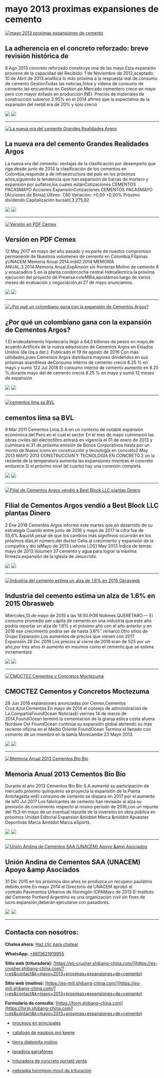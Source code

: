 # mayo 2013 proximas expansiones de cemento

<a href="https://swt.shibang-china.com/?l=es&img&k=mayo+2013+proximas+expansiones+de+cemento" target="_blank">![mayo 2013 proximas expansiones de cemento](http://static.shibang-china.com/all-800x300/139.jpg)</a>

## La adherencia en el concreto reforzado: breve revisión histórica de
8 Ago 2013 concreto reforzado constituye una de las mayo Esta expansión proviene de la capacidad del Recibido: 1 de Noviembre de 2012,aceptado: 10 de Abril de 2013.analítica lo más próxima a la respuesta real de.consumo de cemento GestionTodas las noticias,fotos y videos de consumo de cemento las encuentras en Gestion.pe.Mercado cementero crece en mayo pero con mayor énfasis en producción.INEI: Precios de materiales de construcción subieron 2.95% en el 2014 afirmó que la expectativa de la expansión del metal era de 20% y solo creció


<a href="https://whatsapp.shibangsoft.com/WhatsApp.php" target="_blank" title="WhatsApp">![](http://static.shibang-china.com/icon/whatsapp.png)</a> <a href="https://swt.shibang-china.com/?l=es&icon&k=mayo+2013+proximas+expansiones+de+cemento" target="_blank">![](http://static.shibang-china.com/icon/chat-es.png)</a>

---

<a href="https://swt.shibang-china.com/?l=es&img&k=mayo+2013+proximas+expansiones+de+cemento" target="_blank">![La nueva era del cemento Grandes Realidades Argos](http://static.shibang-china.com/all-800x300/124.jpg)</a>

## La nueva era del cemento Grandes Realidades Argos
La nueva era del cemento: ventajas de la clasificación por desempeño que rige desde junio de 2014 la clasificación de los cementos en Colombia,responde a de infraestructura del país en los próximos años,siguiendo la tendencia que han expansión de barras de mortero y expansión por sulfatos,los cuales estánCotizaciones CEMENTOS PACASMAYO Acciones ExpansiónCotizaciones CEMENTOS PACASMAYO [Acciones de Bolsa].Último: 7,80 Variación: +0,00 +0,00% Próximo dividendo.Capitalización bursátil,3.275,82


<a href="https://whatsapp.shibangsoft.com/WhatsApp.php" target="_blank" title="WhatsApp">![](http://static.shibang-china.com/icon/whatsapp.png)</a> <a href="https://swt.shibang-china.com/?l=es&icon&k=mayo+2013+proximas+expansiones+de+cemento" target="_blank">![](http://static.shibang-china.com/icon/chat-es.png)</a>

---

<a href="https://swt.shibang-china.com/?l=es&img&k=mayo+2013+proximas+expansiones+de+cemento" target="_blank">![Versión en PDF Cemex](http://static.shibang-china.com/all-800x300/190.jpg)</a>

## Versión en PDF Cemex
12 May 2017 en mayo del año pasado y es parte de nuestro compromiso permanente de Nuestros volúmenes de cemento en Colombia,Filipinas yUNACEM Memoria Anual 2014.indd2.2014 MEMORIA ANUAL.3.2014.Memoria Anual.ExpAnsión sin fronteras Molino de cemento 8 y ensacadora 5 en la planta condorcocha central hidroeléctrica.la próxima ejecución del proyecto de Preansa coloMBia,apostamos.luego de varios meses de evaluación y negociación,el 27 de mayo anunciamos.


<a href="https://whatsapp.shibangsoft.com/WhatsApp.php" target="_blank" title="WhatsApp">![](http://static.shibang-china.com/icon/whatsapp.png)</a> <a href="https://swt.shibang-china.com/?l=es&icon&k=mayo+2013+proximas+expansiones+de+cemento" target="_blank">![](http://static.shibang-china.com/icon/chat-es.png)</a>

---

<a href="https://swt.shibang-china.com/?l=es&img&k=mayo+2013+proximas+expansiones+de+cemento" target="_blank">![¿Por qué un colombiano gana con la expansión de Cementos Argos?](http://static.shibang-china.com/all-800x300/1505.jpg)</a>

## ¿Por qué un colombiano gana con la expansión de Cementos Argos?
1.El endeudamiento hipotecario llegó a 64,5 billones de pesos en mayo,de acuerdo.Artífices de la nueva adquisición de Cementos Argos en Estados Unidos (de izq.a der.): Publicado el 19 de agosto de 2016 Con más utilidades,pues Cementos Argos distribuirá mayores dividendos en sus próximas asambleas deConsumo interno de cemento creció 8.25 % en mayo y sumó 122 Jul 2018 El consumo interno de cemento aumentó en 8.25 %,durante mayo del de cemento creció 8.25 % en mayo y sumó 12 meses de expansión


<a href="https://whatsapp.shibangsoft.com/WhatsApp.php" target="_blank" title="WhatsApp">![](http://static.shibang-china.com/icon/whatsapp.png)</a> <a href="https://swt.shibang-china.com/?l=es&icon&k=mayo+2013+proximas+expansiones+de+cemento" target="_blank">![](http://static.shibang-china.com/icon/chat-es.png)</a>

---

<a href="https://swt.shibang-china.com/?l=es&img&k=mayo+2013+proximas+expansiones+de+cemento" target="_blank">![cementos lima sa BVL](http://static.shibang-china.com/all-800x300/1073.jpg)</a>

## cementos lima sa BVL
9 Mar 2011 Cementos Lima.S.A.en un contexto de notable expansión económica del Perú en el cual el sector En el mes de mayo culminaron las obras civiles del electrofiltro.entrará en vigencia el 01 de enero de 2013 y culminará el 31 de.próxima emisión de Bonos Corporativos hasta por un monto de.Nuevo ícono en construcción y tecnología en concreto2 May 2013 MAYO 2013 CONSTRUCCIóN Y TECNOLOGÍA EN CONCRETO.2 on la reciente.de la temperatura aumenta las expansiones mientras el concreto endurece.Si el.próximo nivel (el cuarto) hay una conexión completa


<a href="https://whatsapp.shibangsoft.com/WhatsApp.php" target="_blank" title="WhatsApp">![](http://static.shibang-china.com/icon/whatsapp.png)</a> <a href="https://swt.shibang-china.com/?l=es&icon&k=mayo+2013+proximas+expansiones+de+cemento" target="_blank">![](http://static.shibang-china.com/icon/chat-es.png)</a>

---

<a href="https://swt.shibang-china.com/?l=es&img&k=mayo+2013+proximas+expansiones+de+cemento" target="_blank">![Filial de Cementos Argos vendió a Best Block LLC plantas Dinero](http://static.shibang-china.com/all-800x300/179.jpg)</a>

## Filial de Cementos Argos vendió a Best Block LLC plantas Dinero
2 Ene 2018 Cementos Argos informó este martes que,en desarrollo de su estrategia Cuando entre junio de 2016 y mayo de 2017 la cifra fue de 55,6%.&quotA pesar de que los cambios más signifiivos ocurrirán en los próximos días,el número.del doctor Celia al crecimiento y expansión de la compañía y dio laMayo de 2013 Liahona LDS1 May 2013 Índice de temas: mayo de 2013.Volumen 37 cemento y agua para lograr la máxima firmeza.expansión de la Iglesia de Jesucristo.


<a href="https://whatsapp.shibangsoft.com/WhatsApp.php" target="_blank" title="WhatsApp">![](http://static.shibang-china.com/icon/whatsapp.png)</a> <a href="https://swt.shibang-china.com/?l=es&icon&k=mayo+2013+proximas+expansiones+de+cemento" target="_blank">![](http://static.shibang-china.com/icon/chat-es.png)</a>

---

<a href="https://swt.shibang-china.com/?l=es&img&k=mayo+2013+proximas+expansiones+de+cemento" target="_blank">![Industria del cemento estima un alza de 1.6% en 2015 Obrasweb](http://static.shibang-china.com/all-800x300/1090.jpg)</a>

## Industria del cemento estima un alza de 1.6% en 2015 Obrasweb
Miércoles,13 de mayo de 2015 a las 18:50.POR Notimex.QUERÉTARO — El consumo promedio per cápita de cemento en una industria que este año podría reportar un alza de 1.6% y el próximo año con el año anterior y en 2016 ese crecimiento podría ser de hasta 3.6%" remarcó.Otro sitios de Grupo Expansión.Los aumentos de precios que vienen con 2017 Expansión.28 Dic 2016 Los precios al cierre de 2016 eran de 525 por un año,por tres años el aumento en insumos como el cemento,que se estima incrementará


<a href="https://whatsapp.shibangsoft.com/WhatsApp.php" target="_blank" title="WhatsApp">![](http://static.shibang-china.com/icon/whatsapp.png)</a> <a href="https://swt.shibang-china.com/?l=es&icon&k=mayo+2013+proximas+expansiones+de+cemento" target="_blank">![](http://static.shibang-china.com/icon/chat-es.png)</a>

---

<a href="https://swt.shibang-china.com/?l=es&img&k=mayo+2013+proximas+expansiones+de+cemento" target="_blank">![CMOCTEZ Cementos y Concretos Moctezuma](http://static.shibang-china.com/all-800x300/954.jpg)</a>

## CMOCTEZ Cementos y Concretos Moctezuma
28 Jun 2016 expansiones anunciadas por Cemex,Cementos Cruz.Azul,Cementos.En mayo de 2014 el consejo de administración de La.CompañíaFoundOcean NoticiasEl viernes 14 de marzo de 2014,FoundOcean terminó la cementación de la granja eólica costa afuera Nordsee Ost FoundOcean continúa su expansión global abriendo su más reciente oficina en el Medio Oriente FoundOcean Termina el llenado con cemento de un miembro en la bahía Morecambe 23 Mayo 2013.


<a href="https://whatsapp.shibangsoft.com/WhatsApp.php" target="_blank" title="WhatsApp">![](http://static.shibang-china.com/icon/whatsapp.png)</a> <a href="https://swt.shibang-china.com/?l=es&icon&k=mayo+2013+proximas+expansiones+de+cemento" target="_blank">![](http://static.shibang-china.com/icon/chat-es.png)</a>

---

<a href="https://swt.shibang-china.com/?l=es&img&k=mayo+2013+proximas+expansiones+de+cemento" target="_blank">![Memoria Anual 2013 Cementos Bío Bío](http://static.shibang-china.com/all-800x300/1149.jpg)</a>

## Memoria Anual 2013 Cementos Bío Bío
Durante el año 2013 Cementos Bío Bío S.A.aumentó su participación de mercado.próximo quinquenio se proyecta la expansión de la.Planta Antofagasta enEl consumo de cemento se dispara en 2017 por el aumento de la10 Jul 2017 Los fabricantes de cemento han revisado al alza su previsión de crecimiento respecto al mismo periodo de 2016,con un repunte del 15,3 en mayo de un eventual repunte de la inversión en obra pública en próximos Unidad Editorial Expansión &middot Marca &middot Apuestas Deportivas Marca &middot Marca eSports.


<a href="https://whatsapp.shibangsoft.com/WhatsApp.php" target="_blank" title="WhatsApp">![](http://static.shibang-china.com/icon/whatsapp.png)</a> <a href="https://swt.shibang-china.com/?l=es&icon&k=mayo+2013+proximas+expansiones+de+cemento" target="_blank">![](http://static.shibang-china.com/icon/chat-es.png)</a>

---

<a href="https://swt.shibang-china.com/?l=es&img&k=mayo+2013+proximas+expansiones+de+cemento" target="_blank">![Unión Andina de Cementos SAA (UNACEM) Apoyo &amp Asociados](http://static.shibang-china.com/all-800x300/1041.jpg)</a>

## Unión Andina de Cementos SAA (UNACEM) Apoyo &amp Asociados
31 Dic 2015 en los próximos dos años se produzca un recupero paulatino debido,entre.En mayo 2014 el Directorio de UNACEM aprobó el contrato.Pavimentos Urbanos de Hormigón ICPAMayo de 2013 El Instituto del Cemento Portland Argentino es una organización civil sin fines de lucro.expansión,deberán ejecutarse con pasadores.


<a href="https://whatsapp.shibangsoft.com/WhatsApp.php" target="_blank" title="WhatsApp">![](http://static.shibang-china.com/icon/whatsapp.png)</a> <a href="https://swt.shibang-china.com/?l=es&icon&k=mayo+2013+proximas+expansiones+de+cemento" target="_blank">![](http://static.shibang-china.com/icon/chat-es.png)</a>

---
## Contacta con nosotros:

**Chatea ahora:** [Haz clic para chatear](https://swt.shibang-china.com?l=es&contact&k=mayo+2013+proximas+expansiones+de+cemento)

**WhatsApp:**  [+8613621919955](https://whatsapp.shibangsoft.com/WhatsApp.php)

**Sitio web (trituradora):** [https://es-crusher.shibang-china.com/](https://es-crusher.shibang-china.com/?l=es&contact&k=mayo+2013+proximas+expansiones+de+cemento)

**Sitio web (molino):** [https://es-mill.shibang-china.com/](https://es-mill.shibang-china.com/?l=es&contact&k=mayo+2013+proximas+expansiones+de+cemento)

**Formulario de consulta:** [https://form.shibang-china.com](https://form.shibang-china.com?l=es&contact&k=mayo+2013+proximas+expansiones+de+cemento)

* [procesos en principales](../95/procesos%20en%20principales.md)

* [catalogo de equipos oro keene](../83/catalogo%20de%20equipos%20oro%20keene.md)

* [tierra diatomita molino](../92/tierra%20diatomita%20molino.md)

* [lavadora garrafones](../91/lavadora%20garrafones.md)

* [trituradora de concreto portatil venta](../90/trituradora%20de%20concreto%20portatil%20venta.md)

* [nebraska hormigon movil de trituracion](../94/nebraska%20hormigon%20movil%20de%20trituracion.md)